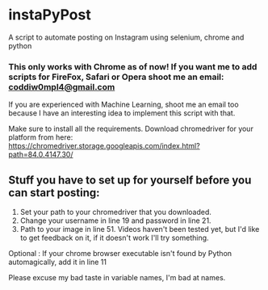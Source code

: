 # instaPyPost
A script to automate posting on Instagram using selenium, chrome and python

### This only works with Chrome as of now! If you want me to add scripts for FireFox, Safari or Opera shoot me an email: coddiw0mpl4@gmail.com
If you are experienced with Machine Learning, shoot me an email too because I have an interesting idea to implement this script with that.

Make sure to install all the requirements. Download chromedriver for your platform from here: https://chromedriver.storage.googleapis.com/index.html?path=84.0.4147.30/

## Stuff you have to set up for yourself before you can start posting:
 1) Set your path to your chromedriver that you downloaded. 
 2) Change your username in line 19 and password in line 21.
 3) Path to your image in line 51. Videos haven't been tested yet, but I'd like to get feedback on it, if it doesn't work I'll try something.
 
 Optional : If your chrome browser executable isn't found by Python automagically, add it in line 11
 
 
Please excuse my bad taste in variable names, I'm bad at names.
